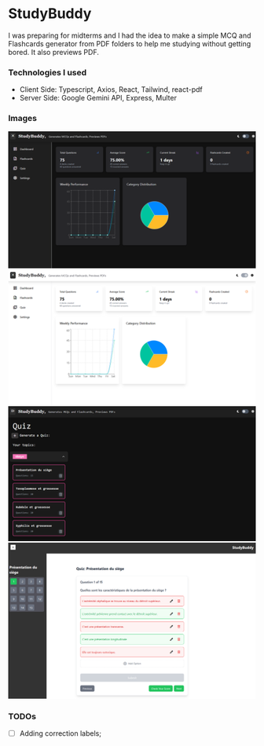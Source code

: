 # StudyBuddy

I was preparing for midterms and I had the idea to make a simple MCQ and Flashcards generator from PDF folders to help me studying without getting bored. It also previews PDF.

### Technologies I used

- Client Side: Typescript, Axios, React, Tailwind, react-pdf
- Server Side: Google Gemini API, Express, Multer

### Images

![dark](./images/dark.png)
![light](./images/light.png)
![quiz](./images/quiz.png)
![questions](./images/questions.png)

### TODOs

- [ ] Adding correction labels;